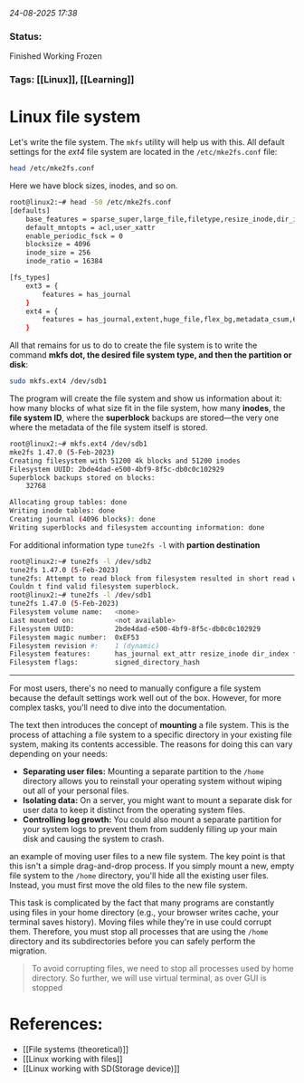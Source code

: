 *24-08-2025 17:38*
### Status: 
Finished Working Frozen
### Tags: [[Linux]], [[Learning]]


# Linux file system

Let's write the file system. The `mkfs` utility will help us with this. All default settings for the *ext4* file system are located in the `/etc/mke2fs.conf` file:

``` bash 
head /etc/mke2fs.conf
```

Here we have block sizes, inodes, and so on.
```bash
root@linux2:~# head -50 /etc/mke2fs.conf 
[defaults]
	base_features = sparse_super,large_file,filetype,resize_inode,dir_index,ext_attr
	default_mntopts = acl,user_xattr
	enable_periodic_fsck = 0
	blocksize = 4096
	inode_size = 256
	inode_ratio = 16384

[fs_types]
	ext3 = {
		features = has_journal
	}
	ext4 = {
		features = has_journal,extent,huge_file,flex_bg,metadata_csum,64bit,dir_nlink,extra_isize
	}

```

All that remains for us to do to create the file system is to write the command **mkfs dot, the desired file system type, and then the partition or disk**:

```bash
sudo mkfs.ext4 /dev/sdb1
```

The program will create the file system and show us information about it: how many blocks of what size fit in the file system, how many **inodes**, the **file system ID**, where the **superblock** backups are stored—the very one where the metadata of the file system itself is stored.
```bash
root@linux2:~# mkfs.ext4 /dev/sdb1
mke2fs 1.47.0 (5-Feb-2023)
Creating filesystem with 51200 4k blocks and 51200 inodes
Filesystem UUID: 2bde4dad-e500-4bf9-8f5c-db0c0c102929
Superblock backups stored on blocks: 
	32768

Allocating group tables: done                            
Writing inode tables: done                            
Creating journal (4096 blocks): done
Writing superblocks and filesystem accounting information: done
```

For additional information type `tune2fs -l` with **partion destination**
```bash
root@linux2:~# tune2fs -l /dev/sdb2
tune2fs 1.47.0 (5-Feb-2023)
tune2fs: Attempt to read block from filesystem resulted in short read while trying to open /dev/sdb2
Couldn t find valid filesystem superblock.
root@linux2:~# tune2fs -l /dev/sdb1
tune2fs 1.47.0 (5-Feb-2023)
Filesystem volume name:   <none>
Last mounted on:          <not available>
Filesystem UUID:          2bde4dad-e500-4bf9-8f5c-db0c0c102929
Filesystem magic number:  0xEF53
Filesystem revision #:    1 (dynamic)
Filesystem features:      has_journal ext_attr resize_inode dir_index filetype extent 64bit flex_bg sparse_super large_file huge_file dir_nlink extra_isize metadata_csum
Filesystem flags:         signed_directory_hash 

```

---

For most users, there's no need to manually configure a file system because the default settings work well out of the box. However, for more complex tasks, you'll need to dive into the documentation.

The text then introduces the concept of **mounting** a file system. This is the process of attaching a file system to a specific directory in your existing file system, making its contents accessible. The reasons for doing this can vary depending on your needs:

- **Separating user files:** Mounting a separate partition to the `/home` directory allows you to reinstall your operating system without wiping out all of your personal files.
- **Isolating data:** On a server, you might want to mount a separate disk for user data to keep it distinct from the operating system files.
- **Controlling log growth:** You could also mount a separate partition for your system logs to prevent them from suddenly filling up your main disk and causing the system to crash.

an example of moving user files to a new file system. The key point is that this isn't a simple drag-and-drop process. If you simply mount a new, empty file system to the `/home` directory, you'll hide all the existing user files. Instead, you must first move the old files to the new file system.

This task is complicated by the fact that many programs are constantly using files in your home directory (e.g., your browser writes cache, your terminal saves history). Moving files while they're in use could corrupt them. Therefore, you must stop all processes that are using the `/home` directory and its subdirectories before you can safely perform the migration.

>To avoid corrupting files, we need to stop all processes used by home directory. So further, we will use virtual terminal, as over GUI is stopped



# References:

- [[File systems (theoretical)]]
- [[Linux working with files]]
- [[Linux working with SD(Storage device)]]
